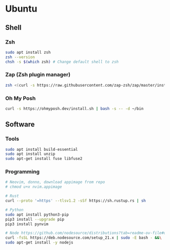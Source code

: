 # Ubuntu

## Shell

### Zsh

```bash
sudo apt install zsh
zsh --version
chsh -s $(which zsh) # Change default shell to zsh
```

### Zap (Zsh plugin manager)

```bash
zsh <(curl -s https://raw.githubusercontent.com/zap-zsh/zap/master/install.zsh) --branch release-v1
```

### Oh My Posh

```bash
curl -s https://ohmyposh.dev/install.sh | bash -s -- -d ~/bin
```

## Software

### Tools

```bash
sudo apt install build-essential
sudo apt install unzip
sudo apt-get install fuse libfuse2
```

### Programming

```bash
# Neovim, donno, download appimage from repo
# chmod u+x nvim.appimage

# Rust
curl --proto '=https' --tlsv1.2 -sSf https://sh.rustup.rs | sh

# Python
sudo apt install python3-pip
pip3 install --upgrade pip
pip3 install pynvim

# Node https://github.com/nodesource/distributions?tab=readme-ov-file#ubuntu-versions
curl -fsSL https://deb.nodesource.com/setup_21.x | sudo -E bash - &&\
sudo apt-get install -y nodejs
```
